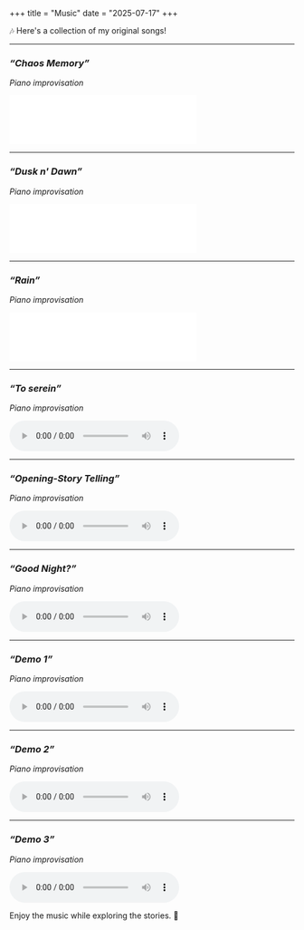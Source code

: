 +++
title = "Music"
date = "2025-07-17"
+++

<p style="text-indent:0; margin-left:0;">
🎶 Here's a collection of my original songs!
</p>

---

### *“Chaos Memory”*  
*Piano improvisation*  

<iframe frameborder="no" border="0" marginwidth="0" marginheight="0" width="330" height="86" src="//music.163.com/outchain/player?type=2&id=1856927865&auto=1&height=66"></iframe>

---

### *“Dusk n' Dawn”*  
*Piano improvisation*  

<iframe frameborder="no" border="0" marginwidth="0" marginheight="0" width="330" height="86" src="//music.163.com/outchain/player?type=2&id=1845584038&auto=1&height=66"></iframe>

---

### *“Rain”*  
*Piano improvisation*  

<iframe frameborder="no" border="0" marginwidth="0" marginheight="0" width=330 height=86 src="//music.163.com/outchain/player?type=2&id=1845818597&auto=1&height=66"></iframe>

---

### *“To serein”*  
*Piano improvisation* 

<audio controls preload="metadata">
  <source src="/audio/2serein.mp3" type="audio/mpeg">
  Your browser does not support the audio element.
</audio>

---

### *“Opening-Story Telling”*  
*Piano improvisation* 

<audio controls preload="metadata">
  <source src="/audio/opening.mp3" type="audio/mpeg">
  Your browser does not support the audio element.
</audio>

---

### *“Good Night?”*  
*Piano improvisation* 

<audio controls preload="metadata">
  <source src="/audio/nightdream.mp3" type="audio/mpeg">
  Your browser does not support the audio element.
</audio>

---

### *“Demo 1”*  
*Piano improvisation* 

<audio controls preload="metadata">
  <source src="/audio/demo1.m4a" type="audio/mpeg">
  Your browser does not support the audio element.
</audio>

---

### *“Demo 2”*  
*Piano improvisation* 

<audio controls preload="metadata">
  <source src="/audio/demo2.mp3" type="audio/mpeg">
  Your browser does not support the audio element.
</audio>

---
### *“Demo 3”*  
*Piano improvisation* 

<audio controls preload="metadata">
  <source src="/audio/demo3.m4a" type="audio/mpeg">
  Your browser does not support the audio element.
</audio>



<p style="text-indent:0; margin-left:0;">
Enjoy the music while exploring the stories. 🌙
</p>

<script defer src="/js/cursor-stars.js"></script>




